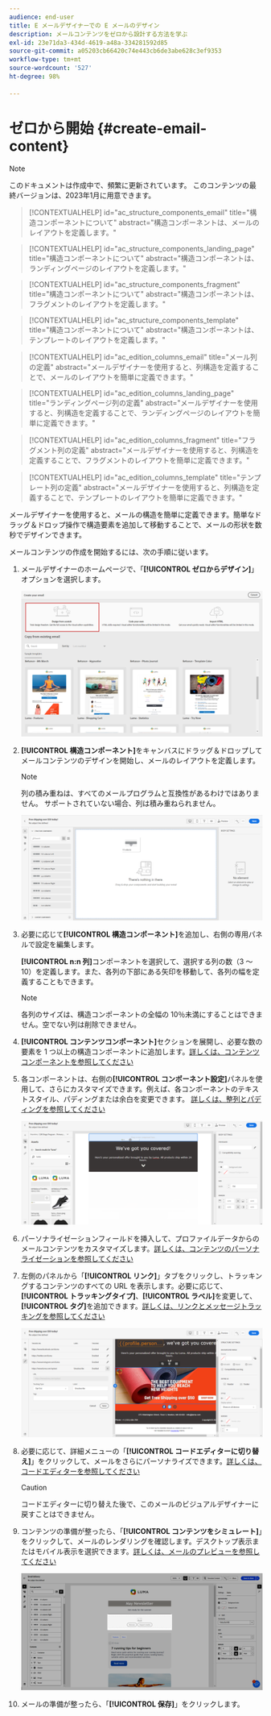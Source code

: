 ```yaml
---
audience: end-user
title: E メールデザイナーでの E メールのデザイン
description: メールコンテンツをゼロから設計する方法を学ぶ
exl-id: 23e71da3-434d-4619-a48a-334281592d85
source-git-commit: a05203cb66420c74e443cb6de3abe628c3ef9353
workflow-type: tm+mt
source-wordcount: '527'
ht-degree: 98%

---
```


# ゼロから開始 {#create-email-content}

>[!NOTE]
>
>このドキュメントは作成中で、頻繁に更新されています。 このコンテンツの最終バージョンは、2023年1月に用意できます。

>[!CONTEXTUALHELP]
>id="ac_structure_components_email"
>title="構造コンポーネントについて"
>abstract="構造コンポーネントは、メールのレイアウトを定義します。"

>[!CONTEXTUALHELP]
>id="ac_structure_components_landing_page"
>title="構造コンポーネントについて"
>abstract="構造コンポーネントは、ランディングページのレイアウトを定義します。"

>[!CONTEXTUALHELP]
>id="ac_structure_components_fragment"
>title="構造コンポーネントについて"
>abstract="構造コンポーネントは、フラグメントのレイアウトを定義します。"

>[!CONTEXTUALHELP]
>id="ac_structure_components_template"
>title="構造コンポーネントについて"
>abstract="構造コンポーネントは、テンプレートのレイアウトを定義します。"


>[!CONTEXTUALHELP]
>id="ac_edition_columns_email"
>title="メール列の定義"
>abstract="メールデザイナーを使用すると、列構造を定義することで、メールのレイアウトを簡単に定義できます。"

>[!CONTEXTUALHELP]
>id="ac_edition_columns_landing_page"
>title="ランディングページ列の定義"
>abstract="メールデザイナーを使用すると、列構造を定義することで、ランディングページのレイアウトを簡単に定義できます。"

>[!CONTEXTUALHELP]
>id="ac_edition_columns_fragment"
>title="フラグメント列の定義"
>abstract="メールデザイナーを使用すると、列構造を定義することで、フラグメントのレイアウトを簡単に定義できます。"

>[!CONTEXTUALHELP]
>id="ac_edition_columns_template"
>title="テンプレート列の定義"
>abstract="メールデザイナーを使用すると、列構造を定義することで、テンプレートのレイアウトを簡単に定義できます。"

メールデザイナーを使用すると、メールの構造を簡単に定義できます。簡単なドラッグ＆ドロップ操作で構造要素を追加して移動することで、メールの形状を数秒でデザインできます。

メールコンテンツの作成を開始するには、次の手順に従います。

1. メールデザイナーのホームページで、「**[!UICONTROL ゼロからデザイン]**」オプションを選択します。

   ![](assets/email_designer.png)

1. **[!UICONTROL 構造コンポーネント]**&#x200B;をキャンバスにドラッグ＆ドロップしてメールコンテンツのデザインを開始し、メールのレイアウトを定義します。

   >[!NOTE]
   >
   >列の積み重ねは、すべてのメールプログラムと互換性があるわけではありません。 サポートされていない場合、列は積み重ねられません。

   <!--Once placed in the email, you cannot move nor remove your components unless there is already a content component or a fragment placed inside. This is not true in AJO - TBC?-->

   ![](assets/email_designer_2.png)

1. 必要に応じて&#x200B;**[!UICONTROL 構造コンポーネント]**&#x200B;を追加し、右側の専用パネルで設定を編集します。

   **[!UICONTROL n:n 列]**&#x200B;コンポーネントを選択して、選択する列の数（3 ～ 10）を定義します。また、各列の下部にある矢印を移動して、各列の幅を定義することもできます。

   >[!NOTE]
   >
   >各列のサイズは、構造コンポーネントの全幅の 10％未満にすることはできません。空でない列は削除できません。

1. **[!UICONTROL コンテンツコンポーネント]**&#x200B;セクションを展開し、必要な数の要素を 1 つ以上の構造コンポーネントに追加します。[詳しくは、コンテンツコンポーネントを参照してください](content-components.md)

1. 各コンポーネントは、右側の&#x200B;**[!UICONTROL コンポーネント設定]**&#x200B;パネルを使用して、さらにカスタマイズできます。例えば、各コンポーネントのテキストスタイル、パディングまたは余白を変更できます。 [詳しくは、整列とパディングを参照してください](alignment-and-padding.md)

   ![](assets/email_designer_5.png)

1. パーソナライゼーションフィールドを挿入して、プロファイルデータからのメールコンテンツをカスタマイズします。[詳しくは、コンテンツのパーソナライゼーションを参照してください](../personalization/personalize.md)

1. 左側のパネルから「**[!UICONTROL リンク]**」タブをクリックし、トラッキングするコンテンツのすべての URL を表示します。必要に応じて、**[!UICONTROL トラッキングタイプ]**、**[!UICONTROL ラベル]**&#x200B;を変更して、**[!UICONTROL タグ]**&#x200B;を追加できます。[詳しくは、リンクとメッセージトラッキングを参照してください](message-tracking.md)

   ![](assets/email_designer_7.png)

1. 必要に応じて、詳細メニューの「**[!UICONTROL コードエディターに切り替え]**」をクリックして、メールをさらにパーソナライズできます。[詳しくは、コードエディターを参照してください](code-content.md)

   >[!CAUTION]
   >
   >コードエディターに切り替えた後で、このメールのビジュアルデザイナーに戻すことはできません。

1. コンテンツの準備が整ったら、「**[!UICONTROL コンテンツをシミュレート]**」をクリックして、メールのレンダリングを確認します。デスクトップ表示またはモバイル表示を選択できます。[詳しくは、メールのプレビューを参照してください](../preview-test/preview-test.md)

   ![](assets/email_designer_28.png)

1. メールの準備が整ったら、「**[!UICONTROL 保存]**」をクリックします。


